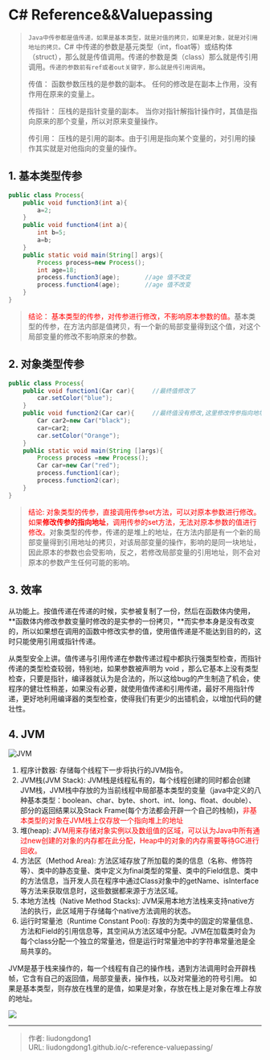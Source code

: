 # C# Reference&&Valuepassing


> `Java中传参都是值传递，如果是基本类型，就是对值的拷贝，如果是对象，就是对引用地址的拷贝。`C# 中传递的参数是基元类型（int，float等）或结构体（struct），那么就是传值调用。传递的参数是类（class）那么就是传引用调用。`传递的参数前有ref或者out关键字，那么就是传引用调用`。
>
> 传值：   函数参数压栈的是参数的副本。   任何的修改是在副本上作用，没有作用在原来的变量上。 
>
> 传指针：   压栈的是指针变量的副本。   当你对指针解指针操作时，其值是指向原来的那个变量，所以对原来变量操作。 
>
> 传引用：  压栈的是引用的副本。由于引用是指向某个变量的，对引用的操作其实就是对他指向的变量的操作。

## 1. 基本类型传参

```java
public class Process{
    public void function3(int a){
        a=2;
    }
    public void function4(int a){
        int b=5;
        a=b;
    }
    public static void main(String[] args){
        Process process=new Process();
        int age=18;
        process.function3(age);       //age 值不改变
        process.function4(age);       //age 值不改变
    }
}
```

> <font color=red>结论： 基本类型的传参，对传参进行修改，不影响原本参数的值。</font>基本类型的传参，在方法内部是值拷贝，有一个新的局部变量得到这个值，对这个局部变量的修改不影响原来的参数。

## 2. 对象类型传参

```java
public class Process{
    public void function1(Car car){     //最终值修改了
        car.setColor("blue");
    }
    public void function2(Car car){     //最终值没有修改,这里修改传参指向地址
        Car car2=new Car("black");
        car=car2;
        car.setColor("Orange");
    }
    public static void main(String []args){
        Process process =new Process();
        Car car=new Car("red");
        process.function1(car);
        process.function2(car);
    }
}
```

> <font color=red>结论: 对象类型的传参，直接调用传参set方法，可以对原本参数进行修改。如果**修改传参的指向地址**，调用传参的set方法，无法对原本参数的值进行修改。</font>对象类型的传参，传递的是堆上的地址，在方法内部是有一个新的局部变量得到引用地址的拷贝，对该局部变量的操作，影响的是同一块地址，因此原本的参数也会受影响，反之，若修改局部变量的引用地址，则不会对原本的参数产生任何可能的影响。

## 3. 效率

从功能上。按值传递在传递的时候，实参被复制了一份，然后在函数体内使用，**函数体内修改参数变量时修改的是实参的一份拷贝，**而实参本身是没有改变的，所以如果想在调用的函数中修改实参的值，使用值传递是不能达到目的的，这时只能使用引用或指针传递。

从类型安全上讲。值传递与引用传递在参数传递过程中都执行强类型检查，而指针传递的类型检查较弱，特别地，如果参数被声明为 void ，那么它基本上没有类型检查，只要是指针，编译器就认为是合法的，所以这给bug的产生制造了机会，使程序的健壮性稍差，如果没有必要，就使用值传递和引用传递，最好不用指针传递，更好地利用编译器的类型检查，使得我们有更少的出错机会，以增加代码的健壮性。

## 4. JVM

![JVM](https://gitee.com/github-25970295/blogImage/raw/master/img/image-20200513220321548.png)

1. 程序计数器: 存储每个线程下一步将执行的JVM指令。
2. JVM栈(JVM Stack): JVM栈是线程私有的，每个线程创建的同时都会创建JVM栈，JVM栈中存放的为当前线程中局部基本类型的变量（java中定义的八种基本类型：boolean、char、byte、short、int、long、float、double）、部分的返回结果以及Stack Frame(每个方法都会开辟一个自己的栈帧)，<font color=red>非基本类型的对象在JVM栈上仅存放一个指向堆上的地址</font>
3. 堆(heap): J<font color=red>VM用来存储对象实例以及数组值的区域，可以认为Java中所有通过new创建的对象的内存都在此分配，Heap中的对象的内存需要等待GC进行回收。</font>
4. 方法区（Method Area): 方法区域存放了所加载的类的信息（名称、修饰符等）、类中的静态变量、类中定义为final类型的常量、类中的Field信息、类中的方法信息，当开发人员在程序中通过Class对象中的getName、isInterface等方法来获取信息时，这些数据都来源于方法区域。
5. 本地方法栈（Native Method Stacks): JVM采用本地方法栈来支持native方法的执行，此区域用于存储每个native方法调用的状态。
6. 运行时常量池（Runtime Constant Pool): 存放的为类中的固定的常量信息、方法和Field的引用信息等，其空间从方法区域中分配。JVM在加载类时会为每个class分配一个独立的常量池，但是运行时常量池中的字符串常量池是全局共享的。

JVM是基于栈来操作的，每一个线程有自己的操作栈，遇到方法调用时会开辟栈帧，它含有自己的返回值，局部变量表，操作栈，以及对常量池的符号引用。 如果是基本类型，则存放在栈里的是值，如果是对象，存放在栈上是对象在堆上存放的地址。

![](https://gitee.com/github-25970295/blogImage/raw/master/img/image-20200513220653291.png)

---

> 作者: liudongdong1  
> URL: liudongdong1.github.io/c-reference-valuepassing/  

